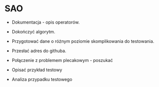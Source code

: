 # SAO

* Dokumentacja - opis operatorów.
* Dokończyć algorytm.
* Przygotować dane o różnym poziomie skomplikowania do testowania.
* Przesłać adres do githuba.
* Połączenie z problemem plecakowym - poszukać


* Opisać przykład testowy
* Analiza przypadku testowego
